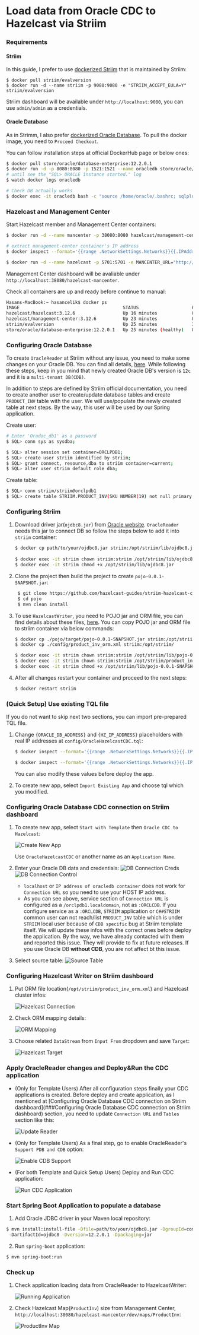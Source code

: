 # Load data from Oracle CDC to Hazelcast via Striim

### Requirements

#### Striim

In this guide, I prefer to use [dockerized Striim](https://hub.docker.com/r/striim/evalversion/) that is maintained by Striim:

```
$ docker pull striim/evalversion
$ docker run -d --name striim -p 9080:9080 -e "STRIIM_ACCEPT_EULA=Y"  striim/evalversion
```

Striim dashboard will be available under `http://localhost:9080`, you can use `admin/admin` as a credentials.

#### Oracle Database

As in Strimm, I also prefer [dockerized Oracle Database](https://hub.docker.com/_/oracle-database-enterprise-edition). To pull the docker image, you need to `Proceed Checkout`. 

You can follow installation steps at official DockerHub page or below ones:

```bash
$ docker pull store/oracle/database-enterprise:12.2.0.1
$ docker run -d -p 8080:8080 -p 1521:1521 --name oracledb store/oracle/database-enterprise:12.2.0.1
# until see the "SQL> ORACLE instance started." log
$ watch docker logs oracledb

# Check DB actually works
$ docker exec -it oracledb bash -c "source /home/oracle/.bashrc; sqlplus /nolog"
```

### Hazelcast and Management Center

Start Hazelcast member and Management Center containers:

```bash
$ docker run -d --name mancenter -p 38080:8080 hazelcast/management-center:3.12.6

# extract management-center container's IP address
$ docker inspect --format='{{range .NetworkSettings.Networks}}{{.IPAddress}}{{end}}' mancenter

$ docker run -d --name hazelcast -p 5701:5701 -e MANCENTER_URL="http://{MAN_CENTER_CONTAINER_IP}:8080/hazelcast-mancenter"  hazelcast/hazelcast:3.12.6
```

Management Center dashboard will be avaliable under `http://localhost:38080/hazelcast-mancenter`.


Check all containers are up and ready before continue to manual:
```bash
Hasans-MacBook:~ hasancelik$ docker ps
IMAGE                                       STATUS                    PORTS                                                      NAMES
hazelcast/hazelcast:3.12.6                  Up 16 minutes             0.0.0.0:5701->5701/tcp                                     hazelcast
hazelcast/management-center:3.12.6          Up 23 minutes             8081/tcp, 8443/tcp, 0.0.0.0:38080->8080/tcp                mancenter
striim/evalversion                          Up 25 minutes             1527/tcp, 0.0.0.0:9080->9080/tcp                           striim
store/oracle/database-enterprise:12.2.0.1   Up 25 minutes (healthy)   0.0.0.0:1521->1521/tcp, 0.0.0.0:8080->8080/tcp, 5500/tcp   oracledb
```

### Configuring Oracle Database

To create `OracleReader` at Striim without any issue, you need to make some changes on your Oracle DB. You can find all details, [here](https://www.striim.com/docs/en/oracle-configuration.html). While following these steps, keep in you mind that newly created Oracle DB's version is `12c` and it is a `multi-tenant DB(CDB)`.

In addition to steps are defined by Striim official documentation, you need to create another user to create/update database tables and create `PRODUCT_INV` table with the user. We will use/populate the newly created table at next steps. By the way, this user will be used by our Spring application.

Create user:
```bash
# Enter 'Oradoc_db1' as a password
$ SQL> conn sys as sysdba;

$ SQL> alter session set container=ORCLPDB1;
$ SQL> create user striim identified by striim;
$ SQL> grant connect, resource,dba to striim container=current;
$ SQL> alter user striim default role dba;
```
Create table:
```bash
$ SQL> conn striim/striim@orclpdb1
$ SQL> create table STRIIM.PRODUCT_INV(SKU NUMBER(19) not null primary key, LAST_UPDATED TIMESTAMP(6), NAME VARCHAR2(255 char), STOCK FLOAT not null);
```

### Configuring Striim

 1) Download driver jar(`ojdbc8.jar`) from [Oracle website](https://www.oracle.com/database/technologies/jdbc-ucp-122-downloads.html). `OracleReader` needs this jar to connect DB so follow the steps below to add it into `striim` container:

    ```bash
    $ docker cp path/to/your/ojdbc8.jar striim:/opt/striim/lib/ojdbc8.jar
     
    $ docker exec -it striim chown striim:striim /opt/striim/lib/ojdbc8.jar
    $ docker exec -it striim chmod +x /opt/striim/lib/ojdbc8.jar
    ```

 2) Clone the project then build the project to create `pojo-0.0.1-SNAPSHOT.jar`:
    
    ```bash
     $ git clone https://github.com/hazelcast-guides/striim-hazelcast-cdc.git
     $ cd pojo
     $ mvn clean install
    ```

 3) To use `HazelcastWriter`, you need to POJO jar and ORM file, you can find details about these files, [here](https://www.striim.com/docs/en/hazelcast-writer.html). You can copy POJO jar and ORM file to striim container via below commands:

    ```bash
    $ docker cp ./pojo/target/pojo-0.0.1-SNAPSHOT.jar striim:/opt/striim/lib/pojo-0.0.1-SNAPSHOT.jar
    $ docker cp ./config/product_inv_orm.xml striim:/opt/striim/

    $ docker exec -it striim chown striim:striim /opt/striim/lib/pojo-0.0.1-SNAPSHOT.jar
    $ docker exec -it striim chown striim:striim /opt/striim/product_inv_orm.xml
    $ docker exec -it striim chmod +x /opt/striim/lib/pojo-0.0.1-SNAPSHOT.jar
    ```

 4) After all changes restart your container and proceed to the next steps:
    ```bash
    $ docker restart striim
    ```

### (Quick Setup) Use existing TQL file

If you do not want to skip next two sections, you can import pre-prepared TQL file.

 1) Change `{ORACLE_DB_ADDRESS}` and `{HZ_IP_ADDRESS}` placeholders with real IP addresses at `config/OracleHazelcastCDC.tql`:
 
    ```bash
    $ docker inspect --format='{{range .NetworkSettings.Networks}}{{.IPAddress}}{{end}}' hazelcast

    $ docker inspect --format='{{range .NetworkSettings.Networks}}{{.IPAddress}}{{end}}' oracledb
    ```
    You can also modify these values before deploy the app.       
    
 2) To create new app, select `Import Existing App` and choose tql which you modified.
 

### Configuring Oracle Database CDC connection on Striim dashboard

 1) To create new app, select `Start with Template` then `Oracle CDC to Hazelcast`:

    ![Create New App](https://github.com/hazelcast-guides/striim-hazelcast-cdc/blob/master/images/create_new_app.png)
    
    Use `OracleHazelcastCDC` or another name as an `Application Name`. 
    
 2) Enter your Oracle DB data and credentials:
    ![DB Connection Creds](https://github.com/hazelcast-guides/striim-hazelcast-cdc/blob/master/images/oracle_reader_1.png)
    ![DB Connection Control](https://github.com/hazelcast-guides/striim-hazelcast-cdc/blob/master/images/oracle_reader_2.png)
    
    - `localhost` or `IP address of oracledb container` does not work for `Connection URL` so you need to use your HOST IP address.
    - As you can see above, service section of `Connection URL` is configured as a `/orclpdb1.localdomain`, not as `:ORCLCDB`. If you configure service as a `:ORCLCDB`, `STRIIM` application or `C##STRIIM` common user can not reach/list `PRODUCT_INV` table which is under `STRIIM` local user because of `CDB specific` bug at Striim template itself. We will update these infos with the correct ones before deploy the application. By the way, we have already contacted with them and reported this issue. They will provide to fix at future releases. If you use Oracle DB **without CDB**, you are not affect bt this issue.  
    
 3) Select source table:
    ![Source Table](https://github.com/hazelcast-guides/striim-hazelcast-cdc/blob/master/images/oracle_reader_2.png)
    
### Configuring Hazelcast Writer on Striim dashboard

 1) Put ORM file location(`/opt/striim/product_inv_orm.xml`) and Hazelcast cluster infos:
 
    ![Hazelcast Connection](https://github.com/hazelcast-guides/striim-hazelcast-cdc/blob/master/images/hazelcast_writer_1.png)

 2) Check ORM mapping details:
 
    ![ORM Mapping](https://github.com/hazelcast-guides/striim-hazelcast-cdc/blob/master/images/hazelcast_writer_2.png)
    
 3) Choose related `DataStream` from `Input From` dropdown and save `Target`:
 
    ![Hazelcast Target](https://github.com/hazelcast-guides/striim-hazelcast-cdc/blob/master/images/hazelcast_writer_3.png)
    

### Apply OracleReader changes and Deploy&Run the CDC application 

- (Only for Template Users) After all configuration steps finally your CDC applications is created. Before deploy and create application, as I mentioned at [Configuring Oracle Database CDC connection on Striim dashboard](###Configuring Oracle Database CDC connection on Striim dashboard) section, you need to update `Connection URL` and `Tables` section like this:

  ![Update Reader](https://github.com/hazelcast-guides/striim-hazelcast-cdc/blob/master/images/application_change_1.png)
  
- (Only for Template Users) As a final step, go to enable OracleReader's `Support PDB and CDB` option:

  ![Enable CDB Support](https://github.com/hazelcast-guides/striim-hazelcast-cdc/blob/master/images/application_change_2.png)

- (For both Template and Quick Setup Users) Deploy and Run CDC application:

  ![Run CDC Application](https://github.com/hazelcast-guides/striim-hazelcast-cdc/blob/master/images/application_run_2.png)

### Start Spring Boot Application to populate a database

 1) Add Oracle JDBC driver in your Maven local repository:
   
   ```bash
   $ mvn install:install-file -Dfile=path/to/your/ojdbc8.jar -DgroupId=com.oracle 
    -DartifactId=ojdbc8 -Dversion=12.2.0.1 -Dpackaging=jar
   ```
 2) Run `spring-boot` application:
  
   ```bash
   $ mvn spring-boot:run
   ```

### Check up

 1) Check application loading data from OracleReader to HazelcastWriter:
 
    ![Running Application](https://github.com/hazelcast-guides/striim-hazelcast-cdc/blob/master/images/application_run_1.png)

 2) Check Hazelcast Map(`ProductInv`) size from Management Center, `http://localhost:38080/hazelcast-mancenter/dev/maps/ProductInv`:
 
    ![ProductInv Map](https://github.com/hazelcast-guides/striim-hazelcast-cdc/blob/master/images/mancenter_map.png)
    
